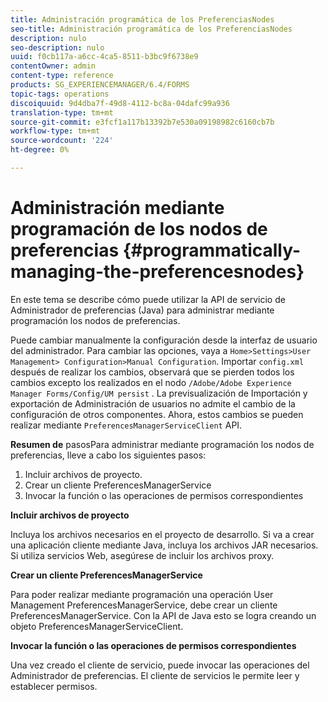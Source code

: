 ```yaml
---
title: Administración programática de los PreferenciasNodes
seo-title: Administración programática de los PreferenciasNodes
description: nulo
seo-description: nulo
uuid: f0cb117a-a6cc-4ca5-8511-b3bc9f6738e9
contentOwner: admin
content-type: reference
products: SG_EXPERIENCEMANAGER/6.4/FORMS
topic-tags: operations
discoiquuid: 9d4dba7f-49d8-4112-bc8a-04dafc99a936
translation-type: tm+mt
source-git-commit: e3fcf1a117b13392b7e530a09198982c6160cb7b
workflow-type: tm+mt
source-wordcount: '224'
ht-degree: 0%

---
```



# Administración mediante programación de los nodos de preferencias {#programmatically-managing-the-preferencesnodes}

En este tema se describe cómo puede utilizar la API de servicio de Administrador de preferencias (Java) para administrar mediante programación los nodos de preferencias.

Puede cambiar manualmente la configuración desde la interfaz de usuario del administrador. Para cambiar las opciones, vaya a `Home>Settings>User Management> Configuration>Manual Configuration`. Importar `config.xml` después de realizar los cambios, observará que se pierden todos los cambios excepto los realizados en el nodo `/Adobe/Adobe Experience Manager Forms/Config/UM persist` . La previsualización de Importación y exportación de Administración de usuarios no admite el cambio de la configuración de otros componentes. Ahora, estos cambios se pueden realizar mediante `PreferencesManagerServiceClient` API.

**Resumen de** pasosPara administrar mediante programación los nodos de preferencias, lleve a cabo los siguientes pasos:

1. Incluir archivos de proyecto.
1. Crear un cliente PreferencesManagerService
1. Invocar la función o las operaciones de permisos correspondientes

**Incluir archivos de proyecto**

Incluya los archivos necesarios en el proyecto de desarrollo. Si va a crear una aplicación cliente mediante Java, incluya los archivos JAR necesarios. Si utiliza servicios Web, asegúrese de incluir los archivos proxy.

**Crear un cliente PreferencesManagerService**

Para poder realizar mediante programación una operación User Management PreferencesManagerService, debe crear un cliente PreferencesManagerService. Con la API de Java esto se logra creando un objeto PreferencesManagerServiceClient.

**Invocar la función o las operaciones de permisos correspondientes**

Una vez creado el cliente de servicio, puede invocar las operaciones del Administrador de preferencias. El cliente de servicios le permite leer y establecer permisos.
